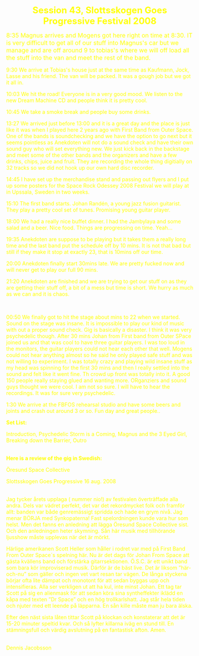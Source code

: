 <!DOCTYPE HTML PUBLIC "-//W3C//DTD HTML 4.01 Transitional//EN">
<html>

<head>
  <title>Session 43 Diary</title>
  <meta http-equiv="Content-Type" content="text/html; charset=iso-8859-1">
</head>

<body background="../IMAGES/backgrounds/starsnatural.jpg" text="#FFFF00">
  <p align="center"><strong>
      <font size="5">Session 43, Slottsskogen Goes Progressive
        Festival 2008</font>
    </strong>
    <font size="3"></font>
  </p>
  <p align="left">
    <font size="3">8:35 Magnus arrives and Mogens got here right on
      time at 8:30. IT is very difficult to get all of our stuff into Magnus's car
      but we manage and are off around 9 to tobias's where we will off load all the
      stuff into the van and meet the rest of the band. </font>
  </p>
  <p align="left">9:30 We arrive at Tobias's house just at the same time as Kaufmann,
    Jock, Lasse and his friend. The van will be packed. It was a gough job but we
    got it all in. </p>
  <p align="left">10:03 We hit the road! Everyone is in a very good mood. We listen
    to the new Dream Machine CD and people think it is pretty cool.</p>
  <p align="left">10:45 We take a smoke break and people buy some drinks. </p>
  <p align="left">13:27 We arrived just before 13:00 and it is a great day and the
    place is just like it was when I played here 2 years ago with First Band from
    Outer Space. One of the bands is soundchecking and we have the option to go
    next but it seems pointless as Anekdoten will not do a sound check and have
    their own sound guy who will set everything new. We just kick back in the backstage
    and meet some of the other bands and the organizers and have a few drinks, chips,
    juice and fruit. They are recording the whole thing digitially on 32 tracks
    so we did not hook up our own hard disc recorder. </p>
  <p align="left">14:45 I have set up the merchandise stand and passing out flyers
    and I put up some posters for the Space Rock Odessey 2008 Festival we will play
    at in Upssala, Sweden in two weeks. </p>
  <p align="left">15:10 The first band starts. Johan Rand&eacute;n, a young jazz
    fusion guitarist. They play a pretty cool set of tunes. Promising young guitar
    player. </p>
  <p align="left">18:00 We had a really nice buffet dinner. I had the Jambylaya
    and some salad and a beer. Nice food. Things are progressing on time. Yeah...</p>
  <p align="left">19:35 Anekdoten are suppose to be playing but it takes them a
    really long time and the last band put the schedule off by 10 mins. It is not
    that bad but still if they make it stop at exactly 23, that is 10mins off our
    time. </p>
  <p align="left">20:00 Anekdoten finally start 30mins late. We are pretty fucked
    now and will never get to play our full 90 mins. </p>
  <p align="left">21:20 Anekdoten are finished and we are trying to get our stuff
    on as they are getting their stuff off, a bit of a mess but time is short. We
    hurry as much as we can and it is chaos.</p>
  <p align="left">&nbsp;</p>
  <p align="left">00:50 We finally got to hit the stage about mins to 22 when we
    started. Sound on the stage was insane. It is impossible to play our kind of
    music with out a proper sound check. Gig is basically a disaster. I think it
    was very psychedelic though. After 30 mins Johan from First band from Outer
    SPace joined us and that was cool to have three guitar players. I was too loud
    in the monitors, the guitar players could not hear each other that well. Mogens
    could not hear anything almost so he said he only played safe stuff and was
    not willing to experiment. I was totally crazy and playing wild insane stuff
    as my head was spinning for the first 30 mins and then I really settled into
    the sound and felt like it went fine. Th crowd up front was totally into it.
    A good 150 people really staying glued and wanting more. ORganziers and sound
    guys thought we were cool. I am not so sure. I will have to hear the recordings.
    It was for sure very psychedelic.</p>
  <p align="left">1:30 We arrive at the FBFOS rehearsal studio and have some beers
    and joints and crash out around 3 or so. Fun day and great people..</p>
  <p><strong>Set List:</strong></p>
  <p>Introduction, Psychedelic Storm is a Coming, Magnus and the 3 Eyed Girl, Breaking
    down the Barrier, Outro</p>
  <p><br>
    <strong>Here is a review of the gig in Swedish:</strong>
  </p>
  <p>&Ouml;resund Space Collective</p>
  <p>Slottsskogen Goes Progressive 16 aug. 2008 </p>
  <p><br>
    Jag tycker &aring;rets upplaga ( nummer nio!) av festivalen &ouml;vertr&auml;ffade
    alla andra. Dels var v&auml;dret perfekt, det var det rekordmycket folk och
    framf&ouml;r allt: banden var b&aring;de genrem&auml;ssigt spridda och hade
    en grym niv&aring;. Jag menar B&Ouml;RJA med Synkopaterna! Fast spelordningen
    kunde vara hur som helst. Men det fanns en anledning att l&auml;gga &Ouml;resund
    Space Collective sist. Och den anledningen heter skymning. S&aring;n h&auml;r
    musik med tillh&ouml;rande ljusshow m&aring;ste upplevas n&auml;r det &auml;r
    m&ouml;rkt. </p>
  <p>H&auml;rlige amerikanen Scott Heller som h&aring;ller i rodret var med p&aring;
    First Band From Outer Space&acute;s spelning h&auml;r. Nu &auml;r det dags f&ouml;r
    Johan From Space att g&auml;sta kv&auml;llens band och f&ouml;rst&auml;rka gitarrsektionen.
    &Ouml;.S.C. &auml;r ett unikt band som bara k&ouml;r improviserad musik. D&auml;rf&ouml;r
    &auml;r de b&auml;st live. Det &auml;r liksom &#8221;h&auml;r-och-nu&#8221;
    som g&auml;ller och ingen vet vart resan tar v&auml;gen. De l&aring;nga styckena
    b&ouml;rjar ofta lite d&auml;mpat och monotont f&ouml;r att sedan byggas upp
    och intensifieras. Alla ser verkligen ut att ha kul, inte minst Johan. Ett tag
    tar Scott p&aring; sig en alienmask f&ouml;r att sedan k&ouml;ra sina syntheffekter
    ikl&auml;dd en k&aring;pa med texten &#8221;Dr Space&#8221; och en h&ouml;g
    trollkarlshatt. Jag st&aring;r hela tiden och njuter med ett leende p&aring;
    l&auml;pparna. En s&aring;n kille m&aring;ste man ju bara &auml;lska.</p>
  <p>Efter den n&auml;st sista l&aring;ten tittar Scott p&aring; klockan och konstaterar
    att det &auml;r 15-20 minuter speltid kvar. Och s&aring; lyfter killarna iv&auml;g
    en stund till. En st&auml;mningsfull och v&auml;rdig avslutning p&aring; en
    fantastisk afton. Amen. </p>
  <p><br>
    Dennis Jacobsson<br>
  </p>
  <p>&nbsp; </p>
</body>

</html>